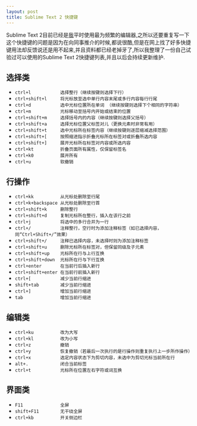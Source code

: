```yaml
---
layout: post
title: Sublime Text 2 快捷键
---
```


Sublime Text 2目前已经是[我][]平时使用最为频繁的编辑器,之所以还要重复写一下这个快捷键的问题是因为在向同事推介的时候,都说很酷,但是在网上找了好多快捷键用法却反馈说还是用不起来,并且资料都已经老掉牙了,所以我整理了一份自己试验过可以使用的Sublime Text 2快捷键列表,并且以后会持续更新维护.

## 选择类

-  `ctrl+l           选择整行（继续按键则选择下行）`
-  `ctrl+shift+l     将光标放至选中单行内容末尾或多行内容每行行尾`
-  `ctrl+d           选中光标位置所在单词 （继续按键则选择下个相同的字符串）`
-  `ctrl+m           光标移动至括号内开始或结束的位置`
-  `ctrl+shift+m     选择括号内的内容（继续按键则选择父括号）`
-  `ctrl+shift+a     选择光标位置父标签对儿（更换元素时非常有用）`
-  `ctrl+shift+t     选中光标所在标签内容（继续按键则逐层缩减选择范围）`
-  `ctrl+shift+[     按照缩进指示折叠光标所在标签对或折叠所选内容`
-  `ctrl+shift+]     展开光标所在标签对内容或所选内容`
-  `ctrl+kt          折叠页面所有属性，仅保留标签名`
-  `ctrl+k0          展开所有`
-  `ctrl+u           软撤销`

## 行操作

-  `ctrl+kk          从光标处删除至行尾`
-  `ctrl+k+backspace 从光标处删除至行首`
-  `ctrl+shift+k     删除整行`
-  `ctrl+shift+d     复制光标所在整行，插入在该行之前`
-  `ctrl+j           将选中的多行合并为一行`
-  `ctrl+/           注释整行，空行时为添加注释标签（如已选择内容，同“Ctrl+Shift+/”效果）`
-  `ctrl+shift+/     注释已选择内容，未选择时则为添加注释标签`
-  `ctrl+shift+u     删除光标所在标签对，但保留同级及子元素`
-  `ctrl+shift+up    光标所在行与上行互换`
-  `ctrl+shift+down  光标所在行与下行互换`
-  `ctrl+enter       在当前行后插入新行`
-  `ctrl+shift+enter 在当前行前插入新行`
-  `ctrl+[           减少当前行缩进`
-  `shift+tab        减少当前行缩进`
-  `ctrl+]           增加当前行缩进`
-  `tab              增加当前行缩进`

## 编辑类

-  `ctrl+ku          改为大写`
-  `ctrl+kl          改为小写`
-  `ctrl+z           撤销`
-  `ctrl+y           恢复撤销（若最后一次执行的是行操作则重复执行上一步所作操作）`
-  `ctrl+x           选定内容状态下为剪切内容，未选中为剪切光标当前所在行`
-  `alt+.            闭合当前标签`
-  `ctrl+t           光标所在位置左右字符或词互换`

## 界面类

-  `F11              全屏`
-  `shift+F11        无干绕全屏`
-  `ctrl+kb          开关侧边栏`

  [我]: http://desizen.com
